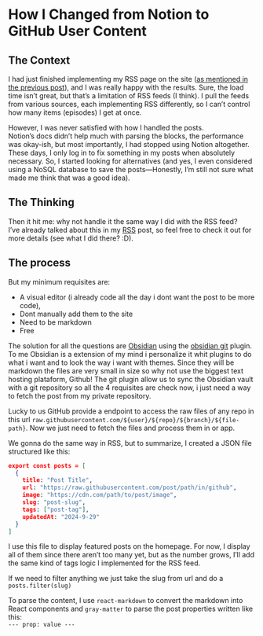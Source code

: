 # How I Changed from Notion to GitHub User Content

## The Context

I had just finished implementing my RSS page on the site ([as mentioned in the previous post](https://dailycodes.dev/posts/how-i-implemented-a-rss-feed)), and I was really happy with the results. Sure, the load time isn’t great, but that’s a limitation of RSS feeds (I think). I pull the feeds from various sources, each implementing RSS differently, so I can’t control how many items (episodes) I get at once.

However, I was never satisfied with how I handled the posts.  
Notion’s docs didn’t help much with parsing the blocks, the performance was okay-ish, but most importantly, I had stopped using Notion altogether. These days, I only log in to fix something in my posts when absolutely necessary. So, I started looking for alternatives (and yes, I even considered using a NoSQL database to save the posts—Honestly, I’m still not sure what made me think that was a good idea).

## The Thinking

Then it hit me: why not handle it the same way I did with the RSS feed?  
I’ve already talked about this in my [RSS](https://dailycodes.dev/posts/how-i-implemented-a-rss-feed) post, so feel free to check it out for more details (see what I did there? :D).
## The process

But my minimum requisites are:
 - A visual editor (i already code all the day i dont want the post to be more code), 
 - Dont  manually add them to the site
 - Need to be markdown
 - Free

The solution for all the questions are [Obsidian](https://obsidian.md/) using the [obsidian git](https://github.com/Vinzent03/obsidian-git) plugin.
To me Obsidian is a extension of my mind i personalize it whit plugins to do what i want and to look the way i want with themes. 
Since they will be markdown the files are very small in size so why not use the biggest text hosting plataform, Github! 
The git plugin allow us to sync the Obsidian vault with a git repository so all the 4 requisites are check now, i just need a way to fetch the post from my private repository.

Lucky  to us GitHub provide a endpoint to access the raw files of any repo in this url `raw.githubusercontent.com/${user}/${repo}/${branch}/${file-path}`. Now we just need to fetch the files and process them in or app.

We gonna do the same way in RSS, but to summarize, I created a JSON file structured like this:

```json
export const posts = [  
  {  
    title: "Post Title",  
    url: "https://raw.githubusercontent.com/post/path/in/github",  
    image: "https://cdn.com/path/to/post/image",  
    slug: "post-slug",  
    tags: ["post-tag"],  
    updatedAt: "2024-9-29"  
  }  
]  
```

I use this file to display featured posts on the homepage. For now, I display all of them since there aren’t too many yet, but as the number grows, I’ll add the same kind of tags logic I implemented for the RSS feed.

If we need to filter anything we just take the slug from url and do a `posts.filter(slug)`

To parse the content, I use `react-markdown` to convert the markdown into React components and `gray-matter` to parse the post properties written like this:  
`--- prop: value ---`
